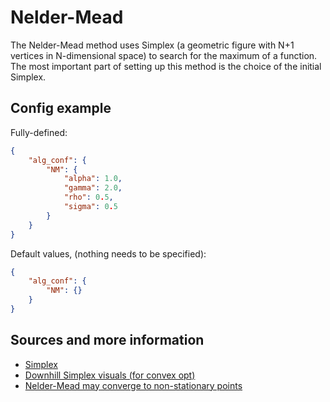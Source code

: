 # Nelder-Mead

The Nelder-Mead method uses Simplex (a geometric figure with N+1 vertices in N-dimensional space) to search for the maximum of a function. The most important part of setting up this method is the choice of the initial Simplex.

## Config example

Fully-defined:

```json
{
    "alg_conf": {
        "NM": {
            "alpha": 1.0,
            "gamma": 2.0,
            "rho": 0.5,
            "sigma": 0.5
        }
    }
}
```

Default values, (nothing needs to be specified):

```json
{
    "alg_conf": {
        "NM": {}
    }
}
```

## Sources and more information

- [Simplex](https://doi:10.1093/comjnl/7.4.308)
- [Downhill Simplex visuals (for convex opt)](https://www.brnt.eu/phd/node10.html#SECTION00622200000000000000)
- [Nelder-Mead may converge to non-stationary points](https://doi:10.1137/S1052623496303482)